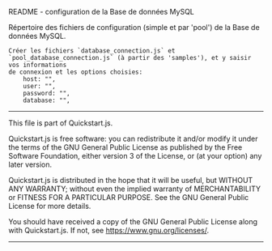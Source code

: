 
README - configuration de la Base de données MySQL

Répertoire des fichiers de configuration (simple et par 'pool') de la Base de données MySQL.


	Créer les fichiers `database_connection.js` et `pool_database_connection.js` (à partir des 'samples'), et y saisir vos informations 
	de connexion et les options choisies:
		host: "",
		user: "",
		password: "",
		database: "",


-------------------------------------------------------------------------------------------------------------------------------

This file is part of Quickstart.js.


Quickstart.js is free software: you can redistribute it and/or modify
it under the terms of the GNU General Public License as published by
the Free Software Foundation, either version 3 of the License, or
(at your option) any later version.

Quickstart.js is distributed in the hope that it will be useful,
but WITHOUT ANY WARRANTY; without even the implied warranty of
MERCHANTABILITY or FITNESS FOR A PARTICULAR PURPOSE.  See the
GNU General Public License for more details.

You should have received a copy of the GNU General Public License
along with Quickstart.js.  If not, see <https://www.gnu.org/licenses/>.

--------------------------------------------------------------------------------------------------------------------------------
